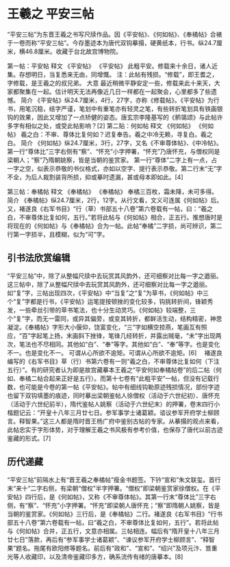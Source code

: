 # 王羲之 平安三帖

“平安三帖”为东晋王羲之书写尺牍作品。因《平安帖》、《何如帖》、《奉橘帖》合裱于一卷而称“平安三帖”。今存墨迹本为唐代双钩摹搨，硬黄纸本，行书。纵24.7厘米，横46.8厘米。收藏于台北故宫博物院。

第一帖：平安帖
释文
《平安帖》
《平安帖》
此粗平安。修载来十余日，诸人近集。存想明日，当复悉来无由，同增慨。
注：此帖有残损。“修载”，即王耆之，字修载，是王羲之的叔兄弟。
大意
最近稍微平静安定一些，修载来此十来天，大家都聚集在一起。估计明天无法再像近几日一样都在一起聚会，心里都多了些遗憾。
简介
《平安帖》纵24.7厘米，4行，27字，亦称《修载帖》。《平安帖》为行书，用笔沉稳，结字严谨，笔划中有重笔亦有轻灵之笔，有些转折笔划具有铁画银钩的效果，因此又增加了一点矫健的姿态。唐玄宗李隆基写的《鹡鴒颂》与此帖许多字有相似之处，或受此帖影响？[2] 
第二贴：何如帖
释文
《何如帖》
《何如帖》
羲之白：不审、尊体比复何如？迟复奉告。羲之中冷无赖，寻复白。羲之白。
简介
《何如帖》纵24.7厘米，3行，27字，又名《不审尊体帖》、《中冷帖》。第一行“尊体比”三字右侧有“察”、“怀充”小字押署，“怀充”乃唐怀充，与僧权同是梁朝人；“察”乃隋朝姚察，皆是当朝的鉴赏家。 第一行“尊体”二字上有一点，占一字之空，似表示恭敬的书仪格式，亦如以空字、提行表示恭敬。第二行末“无”字不全，为后人裁割装背所损，抑或摹时遗漏，甚或母本即如此。[4] 

第三帖：奉橘帖
释文
《奉橘帖》
《奉橘帖》
奉橘三百枚，霜未降，未可多得。
简介
《奉橘帖》纵24.7厘米，2行，12字。从行文看，文义可连属《何如帖》后。又，褚遂良《右军书目》“行（草）书部五十八卷”第六卷载有一帖，曰：“羲之白，不审尊体比复如何，五行。”若将此帖与《何如帖》相合，正五行。推想唐时是将现在的《何如帖》与《奉橘帖》合为一帖。此帖“奉橘”二字损，尚可辨识，第二行第一字损半，且模糊，似为“可”字。

## 引书法欣赏编辑

“平安三帖”中，除了从整幅尺牍中去玩赏其风韵外，还可细察对比每一字之遒丽。这三帖中，除了从整幅尺牍中去玩赏其风韵外，还可细察对比每一字之遒丽。如“复”字，三帖出现四次，《平安帖》中“当复”之“复”为草书，《何如帖》中三个“复”字都是行书，《平安帖》运笔提按顿挫的变化较多，钩挑转折间，锋颖秀发，一些牵丝引带的草书笔法，也十分生动灵巧。《何如帖》较端整，三个“复”字，而无一雷同，或异其偏旁，或变其转折，都鲜活生动，结构精密，神思凝淀。《奉橘帖》字形大小偃仰，饶富变化，“三”字如横空掠燕，笔画互有照应，“百”字起笔上扬，末画斜下挫锋，笔锋几经转折，并露出贼毫，“未”字出现两次，笔法也不尽相同。其他如“白”、“奉”等字。其他如“白”、“奉”等字。也是变化不一。也是变化不一。 可谓从心所欲不逾矩。可谓从心所欲不逾矩。[6]  　褚遂良编写的《右军书目》草（行）书第六卷有一则“羲之白，不审尊体比复如何（下注五行）”。有的研究者认为即是故宫藏摹本王羲之“平安何如奉橘帖卷”的后二帖（何如、奉橘二帖合起来正好是五行）。而第十七卷有“此粗平安”一帖，但没有记载行数，也可能是今卷的第一帖《平安帖》。帖中有细线钩勒原迹残损情况，部份字迹也留下双钩填墨的痕迹，同时摹出梁朝鉴帖人徐僧权（活动于六世纪初）、唐怀充（活动于六世纪前半），隋代鉴帖人姚察（活动于六世纪末）的押署，卷末四行小楷题记云：“开皇十八年三月廿七日。参军事学士诸葛颖。谘议参军开府学士柳顾言。释智果。”这三人都是隋时晋王杨广府中鉴别古帖的专家。从摹搨的观点来看，此帖忠实于字形体势，对于理解王羲之书风极有参考价值，也保存了唐代以前古迹鉴藏的形式。[7] 

## 历代递藏

“平安三帖”前隔水上有“晋王羲之奉橘帖”瘦金书题签。下钤“宣和”朱文联玺。首行末“来十”二字右侧，有梁朝“僧权”半字押署。“僧权”即梁朝鉴赏家徐僧权。在《平安帖》四行后，是《何如帖》，又称《不审尊体帖》。其第一行末“尊体比”三字右侧，有“察”、“怀充”小字押署。“怀充”即梁朝人唐怀充；“察”即隋朝人姚察，皆是当朝的鉴赏家。《何如帖》三行后，是《奉橘帖》二行。褚遂良《右军书目》“行书部五十八卷”第六卷载有一帖，曰“羲之白，不审尊体比复如何，五行”。若将此帖与《何如帖》合并，正五行，文意亦相属。三帖相连。幅后有“隋开皇十八年三月廿七日”落款，再后有“参军事学士诸葛颖”、“谏议参军开府学士柳顾言”、“释智果”题名。拖尾有欧阳修等题名。前后有“政和”、“宣和”、“绍兴”及项元汴、笪重光等人收藏印，以及清帝鉴藏印多方，确系流传有绪的唐摹本。[8] 